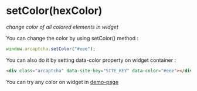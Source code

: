 # setColor(hexColor)

_change color of all colored elements in widget_

You can change the color by using setColor() method :

```js
window.arcaptcha.setColor("#eee");
```

You can also do it by setting data-color property on widget container :

```html
<div class="arcaptcha" data-site-key="SITE_KEY" data-color="#eee"></div>
```

You can try any color on widget in [demo-page](https://arcaptcha.ir/demo)
